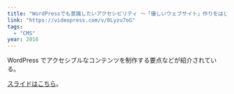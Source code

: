 ```yaml
---
title: "WordPressでも意識したいアクセシビリティ 〜「優しいウェブサイト」作りをはじめよう〜"
link: "https://videopress.com/v/0Lyzu7oG"
tags:
  - "CMS"
year: 2016
---
```


WordPress でアクセシブルなコンテンツを制作する要点などが紹介されている。

[スライドはこちら](https://www.slideshare.net/sou_lab/wordcamptokyo2016)。
